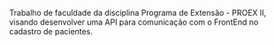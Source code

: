 Trabalho de faculdade da disciplina Programa de Extensão - PROEX II, visando desenvolver uma API para comunicação com o FrontEnd no cadastro de pacientes.
